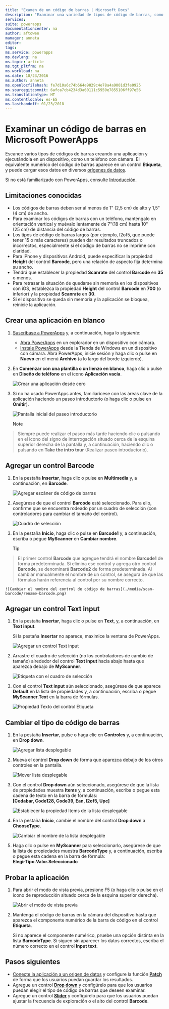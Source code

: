 ```yaml
---
title: "Examen de un código de barras | Microsoft Docs"
description: "Examinar una variedad de tipos de código de barras, como UPC y Codabar"
services: 
suite: powerapps
documentationcenter: na
author: aftowen
manager: anneta
editor: 
tags: 
ms.service: powerapps
ms.devlang: na
ms.topic: article
ms.tgt_pltfrm: na
ms.workload: na
ms.date: 10/23/2016
ms.author: anneta
ms.openlocfilehash: fe7d10a6c74b664e9829c4e78a4a9001d3fe0925
ms.sourcegitcommit: 6afca7cb4234d3a60111c5950e7855106ff97e56
ms.translationtype: HT
ms.contentlocale: es-ES
ms.lasthandoff: 01/23/2018
---
```

# <a name="scan-a-barcode-in-microsoft-powerapps"></a>Examinar un código de barras en Microsoft PowerApps
Escanee varios tipos de códigos de barras creando una aplicación y ejecutándola en un dispositivo, como un teléfono con cámara. El equivalente numérico del código de barras aparece en un control **Etiqueta**, y puede cargar esos datos en diversos [orígenes de datos](connections-list.md).

Si no está familiarizado con PowerApps, consulte [Introducción](getting-started.md).

## <a name="known-limitations"></a>Limitaciones conocidas
* Los códigos de barras deben ser al menos de 1" (2,5 cm) de alto y 1,5" (4 cm) de ancho.
* Para examinar los códigos de barras con un teléfono, manténgalo en orientación vertical y muévalo lentamente de 7"(18 cm) hasta 10" (25 cm) de distancia del código de barras.
* Los tipos de código de barras largos (por ejemplo, I2of5, que puede tener 15 o más caracteres) pueden dar resultados truncados o incorrectos, especialmente si el código de barras no se imprime con claridad.
* Para iPhone y dispositivos Android, puede especificar la propiedad **Height** del control **Barcode**, pero una relación de aspecto fija determina su ancho.
* Tendrá que establecer la propiedad **Scanrate** del control **Barcode** en **35** o menos.
* Para retrasar la situación de quedarse sin memoria en los dispositivos con iOS, establezca la propiedad **Height** del control **Barcode** en **700** (o inferior) y la propiedad **Scanrate** en **30**.
* Si el dispositivo se queda sin memoria y la aplicación se bloquea, reinicie la aplicación.

## <a name="create-a-blank-app"></a>Crear una aplicación en blanco
1. [Suscríbase a PowerApps](signup-for-powerapps.md) y, a continuación, haga lo *siguiente*:

   * [Abra PowerApps](https://create.powerapps.com/api/start) en un explorador en un dispositivo con cámara.
   * [Instale PowerApps](http://aka.ms/powerappsinstall) desde la Tienda de Windows en un dispositivo con cámara. Abra PowerApps, inicie sesión y haga clic o pulse en **Nuevo** en el menú **Archivo** (a lo largo del borde izquierdo).

2. En **Comenzar con una plantilla o un lienzo en blanco**, haga clic o pulse en **Diseño de teléfono** en el icono **Aplicación vacía**.

    ![Crear una aplicación desde cero](./media/scan-barcode/create-from-blank.png)

3. Si no ha usado PowerApps antes, familiarícese con las áreas clave de la aplicación haciendo un paseo introductorio (o haga clic o pulse en **Omitir**).

    ![Pantalla inicial del paseo introductorio](./media/scan-barcode/quick-tour.png)

    > [!NOTE]
> Siempre puede realizar el paseo más tarde haciendo clic o pulsando en el icono del signo de interrogación situado cerca de la esquina superior derecha de la pantalla y, a continuación, haciendo clic o pulsando en **Take the intro tour** (Realizar paseo introductorio).

## <a name="add-a-barcode-control"></a>Agregar un control Barcode
1. En la pestaña **Insertar**, haga clic o pulse en **Multimedia** y, a continuación, en **Barcode**.

    ![Agregar escáner de código de barras](./media/scan-barcode/add-scanner.png)

2. Asegúrese de que el control **Barcode** esté seleccionado. Para ello, confirme que se encuentra rodeado por un cuadro de selección (con controladores para cambiar el tamaño del control).

    ![Cuadro de selección](./media/scan-barcode/selection-box.png)

3. En la pestaña **Inicio**, haga clic o pulse en **Barcode1** y, a continuación, escriba o pegue **MyScanner** en **Cambiar nombre**.

    > [!TIP]
> El primer control **Barcode** que agregue tendrá el nombre **Barcode1** de forma predeterminada. Si elimina ese control y agrega otro control **Barcode**, se denominará **Barcode2** de forma predeterminada. Al cambiar manualmente el nombre de un control, se asegura de que las fórmulas harán referencia al control por su nombre correcto.

    ![Cambiar el nombre del control de código de barras](./media/scan-barcode/rename-barcode.png)

## <a name="add-a-text-input-control"></a>Agregar un control Text input
1. En la pestaña **Insertar**, haga clic o pulse en **Text**, y, a continuación, en **Text input**.

    Si la pestaña **Insertar** no aparece, maximice la ventana de PowerApps.

    ![Agregar un control Text input](./media/scan-barcode/add-text-input.png)

2. Arrastre el cuadro de selección (no los controladores de cambio de tamaño) alrededor del control **Text input** hacia abajo hasta que aparezca debajo de **MyScanner**.

    ![Etiqueta con el cuadro de selección](./media/scan-barcode/move-input-text.png)

3. Con el control **Text input** aún seleccionado, asegúrese de que aparece **Default** en la lista de propiedades y, a continuación, escriba o pegue **MyScanner.Text** en la barra de fórmulas.

    ![Propiedad Texto del control Etiqueta](./media/scan-barcode/default-text.png)

## <a name="change-the-barcode-type"></a>Cambiar el tipo de código de barras
1. En la pestaña **Insertar**, pulse o haga clic en **Controles** y, a continuación, en **Drop down**.

    ![Agregar lista desplegable](./media/scan-barcode/insert-dropdown.png)

2. Mueva el control **Drop down** de forma que aparezca debajo de los otros controles en la pantalla.

    ![Mover lista desplegable](./media/scan-barcode/move-dropdown.png)

3. Con el control **Drop down** aún seleccionado, asegúrese de que la lista de propiedades muestra **Items** y, a continuación, escriba o pegue esta cadena de texto en la barra de fórmulas:<br>
    **[Codabar, Code128, Code39, Ean, I2of5, Upc]**

    ![Establecer la propiedad Items de la lista desplegable](./media/scan-barcode/items-property.png)

4. En la pestaña **Inicio**, cambie el nombre del control **Drop down** a **ChooseType**.

    ![Cambiar el nombre de la lista desplegable](./media/scan-barcode/rename-dropdown.png)

5. Haga clic o pulse en **MyScanner** para seleccionarlo, asegúrese de que la lista de propiedades muestra **BarcodeType** y, a continuación, escriba o pegue esta cadena en la barra de fórmula:<br>
    **ElegirTipo.Valor.Seleccionado**

## <a name="test-the-app"></a>Probar la aplicación
1. Para abrir el modo de vista previa, presione F5 (o haga clic o pulse en el icono de reproducción situado cerca de la esquina superior derecha).

    ![Abrir el modo de vista previa](./media/scan-barcode/open-preview.png)

2. Mantenga el código de barras en la cámara del dispositivo hasta que aparezca el componente numérico de la barra de código en el control **Etiqueta**.

    Si no aparece el componente numérico, pruebe una opción distinta en la lista **BarcodeType**. Si siguen sin aparecer los datos correctos, escriba el número correcto en el control **Input text**.

## <a name="next-steps"></a>Pasos siguientes
* [Conecte la aplicación a un origen de datos](add-data-connection.md) y configure la función **[Patch](functions/function-patch.md)** de forma que los usuarios puedan guardar los resultados.
* Agregue un control **[Drop down](controls/control-drop-down.md)** y configúrelo para que los usuarios puedan elegir el tipo de código de barras que deseen examinar.
* Agregue un control **[Slider](controls/control-slider.md)** y configúrelo para que los usuarios puedan ajustar la frecuencia de exploración o el alto del control **Barcode**.
